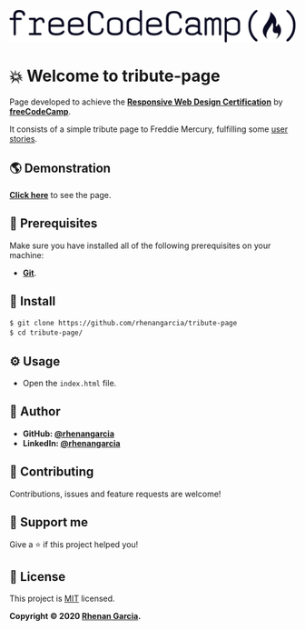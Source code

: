 ![FCC Logo](images/fcc-logo.svg)

# 💥 Welcome to tribute-page

Page developed to achieve the **[Responsive Web Design Certification](https://www.freecodecamp.org/learn/)** by **[freeCodeCamp](https://www.freecodecamp.org/)**.

It consists of a simple tribute page to Freddie Mercury, fulfilling some [user stories](https://www.freecodecamp.org/learn/responsive-web-design/responsive-web-design-projects/build-a-tribute-page).

## 🌎 Demonstration
**[Click here](https://rhenangarcia.github.io/tribute-page)** to see the page.

## 🧰 Prerequisites
Make sure you have installed all of the following prerequisites on your machine:
* **[Git](https://git-scm.com/downloads)**.

## 🔧 Install
```sh
$ git clone https://github.com/rhenangarcia/tribute-page
$ cd tribute-page/
```

## ⚙️ Usage
* Open the `index.html` file.

## 👤 Author
* **GitHub: [@rhenangarcia](https://github.com/rhenangarcia)**
* **LinkedIn: [@rhenangarcia](https://linkedin.com/in/rhenangarcia)**

## 🤝 Contributing
Contributions, issues and feature requests are welcome!

## 💓 Support me
Give a ⭐️ if this project helped you!

## 📝 License
This project is [MIT](LICENSE) licensed. 

**Copyright © 2020 [Rhenan Garcia](https://github.com/rhenangarcia).**